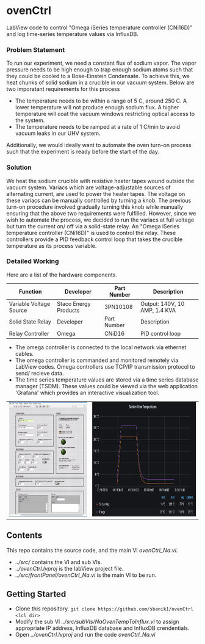 # ovenCtrl
LabView code to control "Omega iSeries temperature controller (CNi16D)" and log time-series temperature values via InfluxDB.

<a id ="A1"> </a>
### Problem Statement
To run our experiment, we need a constant flux of sodium vapor. The vapor pressure needs to be high enough to trap enough sodium atoms such that they could be cooled to a Bose-Einstein Condensate. To achieve this, we heat chunks of solid sodium in a crucible in our vacuum system. Below are two imporatant requirements for this process
<ul>
<li>The temperature needs to be within a range of 5 C, around 250 C. A lower temperature will not produce enough sodium flux. A higher temperature will coat the vacuum windows restricting optical access to the system.</li>
<li>The temperature needs to be ramped at a rate of 1 C/min to avoid vacuum leaks in our UHV system.</li>
</ul>
Additionally, we would ideally want to automate the oven turn-on process such that the experiment is ready before the start of the day. 

### Solution
We heat the sodium crucible with resistive heater tapes wound outside the vacuum system. Variacs which are voltage-adjustable sources of alternating current, are used to power the heater tapes. The voltage on these variacs can be manually controlled by turning a knob. The previous turn-on procedure involved gradually turning this knob while manually ensuring that the above two requirements were fulfilled. However, since we wish to automate the process, we decided to run the variacs at full voltage but turn the current on/ off via a solid-state relay. An "Omega iSeries temperature controller (CNi16D)" is used to control the relay. These controllers provide a PID feedback control loop that takes the crucible temperature as its process variable.

### Detailed Working
Here are a list of the hardware components.

| Function | Developer | Part Number | Description |
| --- | --- | --- | --- |
| Variable Voltage Source | Staco Energy Products | 3PN10108 | Output: 140V, 10 AMP, 1.4 KVA |
| Solid State Relay | Developer | Part Number | Description |
| Relay Controller | Omega | CNiD16 | PID control loop |

<ul>
    <li>The omega controller is connected to the local network via ethernet cables.</li>
    <li>The omega controller is commanded and monitored remotely via LabView codes. Omega controllers use TCP/IP transmission protocol to send/ recieve data.</li>
    <li>The time series temperature values are stored via a time series database manager (TSDM). These values could be viewed via the web application 'Grafana' which provides an interactive visualization tool.</li>
</ul>

<table><tr><td><img src='/figures/ovenControl_2.png' alt="Drawing" width="300" height="300" ></td><td><img src='/figures/ovenControl_1.png' alt="Drawing" width="400" height="300" ></td></tr></table>


## Contents
This repo contains the source code, and the main VI *ovenCtrl_Na.vi*.
- *../src/* contains the VI and sub VIs.
- *../ovenCtrl.lvproj* is the labView project file.
- *../src/frontPanel/ovenCtrl_Na.vi* is the main VI to be run.

## Getting Started
- Clone this repository. 
```git clone https://github.com/sbanik1/ovenCtrl <lcl_dir>```
- Modify the sub VI *../src/subVIs/NaOvenTempToInflux.vi* to assign appropriate IP address, InfluxDB database and InfluxDB crendentials. 
- Open *../ovenCtrl.lvproj* and run the code *ovenCtrl_Na.vi*

